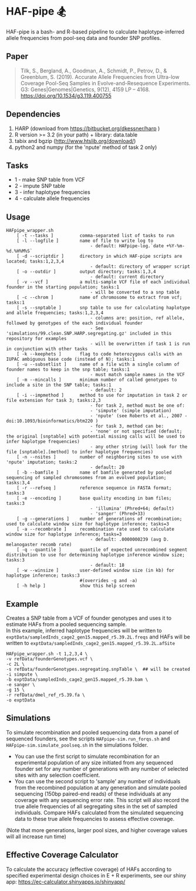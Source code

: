 # HAF-pipe 🏂

HAF-pipe is a bash- and R-based pipeline to calculate haplotype-inferred allele frequencies from pool-seq data and founder SNP profiles.

## Paper

> Tilk, S., Bergland, A., Goodman, A., Schmidt, P., Petrov, D., & Greenblum, S. (2019). Accurate Allele Frequencies from Ultra-low Coverage Pool-Seq Samples in Evolve-and-Resequence Experiments. G3: Genes|Genomes|Genetics, 9(12), 4159 LP – 4168. https://doi.org/10.1534/g3.119.400755

## Dependencies

  1. HARP (download from https://bitbucket.org/dkessner/harp )
  2. R version >= 3.2 (in your path) + library: data.table
  3. tabix and bgzip (http://www.htslib.org/download/)
  4. python2 and numpy (for the 'npute' method of task 2 only)

## Tasks

  * 1 - make SNP table from VCF
  * 2 - impute SNP table
  * 3 - infer haplotype frequencies
  * 4 - calculate allele frequencies

## Usage

```
HAFpipe_wrapper.sh
    [ -t --tasks ]          comma-separated list of tasks to run
    [ -l --logfile ]        name of file to write log to
                                - default: HAFpipe-log.`date +%Y-%m-%d.%H%M%S`
    [ -d --scriptdir ]      directory in which HAF-pipe scripts are located; tasks:1,2,3,4
                                - default: directory of wrapper script
    [ -o --outdir ]         output directory; tasks:1,3,4
                                - default: current directory
    [ -v --vcf ]            a multi-sample VCF file of each individual founder in the starting population; tasks:1
                                - will be converted to a snp table
    [ -c --chrom ]          name of chromosome to extract from vcf; tasks:1
    [ -s --snptable ]       snp table to use for calculating haplotype and allele frequencies; tasks:1,2,3,4
                                - columns are: position, ref allele, followed by genotypes of the each individual founder
                                - See 'simulations/99.clean.SNP.HARP.segregating.gz' included in this repository for examples
                                - will be overwritten if task 1 is run in conjunction with other tasks
    [ -k --keephets ]       flag to code heterozygous calls with an IUPAC ambiguous base code (instead of N); tasks:1
    [ -u --subsetlist ]     name of a file with a single column of founder names to keep in the snp table; tasks:1
                                - must match sample names in the VCF
    [ -m --mincalls ]       minimum number of called genotypes to include a site in the SNP table; tasks:1
                                - default: 2
    [ -i --impmethod ]      method to use for imputation in task 2 or file extension for task 3; tasks:2,3
                                - for task 2, method must be one of:
                                - 'simpute' (simple imputation)
                                - 'npute' (see Roberts et al., 2007 - doi:10.1093/bioinformatics/btm220 )
                                - for task 3, method can be:
                                - 'none' or not specified (default; the original [snptable] with potential missing calls will be used to infer haplotype frequencies)
                                - any other string (will look for the file [snptable].[method] to infer haplotype frequencies)
    [ -n --nsites ]         number of neighboring sites to use with 'npute' imputation; tasks:2
                                - default: 20
    [ -b --bamfile ]        name of bamfile generated by pooled sequencing of sampled chromosomes from an evolved population; tasks:3,4
    [ -r --refseq ]         reference sequence in FASTA format; tasks:3
    [ -e --encoding ]       base quality encoding in bam files; tasks:3
                                - 'illumina' (Phred+64; default)
                                - 'sanger' (Phred+33)
    [ -g --generations ]    number of generations of recombination; used to calculate window size for haplotype inference; tasks=3
    [ -a --recombrate ]     recombination rate used to calculate window size for haplotype inference; tasks=3
                                - default: .0000000239 (avg D. melanogaster recomb rate)
    [ -q --quantile ]       quantile of expected unrecombined segment distribution to use for determining haplotype inference window size; tasks:3
                                - default: 18
    [ -w --winsize ]        user-defined window size (in kb) for haplotype inference; tasks:3
                            #(overrides -g and -a)
    [ -h help ]             show this help screen
```

## Example

Creates a SNP table from a VCF of founder genotypes and uses it to estimate HAFs from a pooled sequencing sample.  
In this example, inferred haplotype frequencies will be written to ```exptData/sampledInds_cage2_gen15.mapped_r5.39.2L.freqs```
and HAFs will be written to ```exptData/sampledInds_cage2_gen15.mapped_r5.39.2L.afSite```  <br>

```
HAFpipe_wrapper.sh -t 1,2,3,4 \
-v refData/founderGenotypes.vcf \
-c 2L \
-s refData/founderGenotypes.segregating.snpTable \  ## will be created
-i simpute \
-b exptData/sampledInds_cage2_gen15.mapped_r5.39.bam \
-e sanger \
-g 15 \
-r refData/dmel_ref_r5.39.fa \
-o exptData

```

## Simulations

To simulate recombination and pooled sequencing data from a panel of sequenced founders, see the scripts ```HAFpipe-sim.run_forqs.sh``` and ```HAFpipe-sim.simulate_poolseq.sh``` in the simulations folder.
* You can use the first script to simulate recombination for an experimental population of any size initiated from any sequenced founder set for any number of generations with any number of selected sites with any selection coefficient.  
* You can use the second script to 'sample' any number of individuals from the recombined population at any generation and simulate pooled sequencing (150bp paired-end reads) of these individuals at any coverage with any sequencing error rate.  This script will also record the true allele frequencies of all segregating sites in the set of sampled individuals. Compare HAFs calculated from the simulated sequencing data to these true allele frequencies to assess effective coverage.  

(Note that more generations, larger pool sizes, and higher coverage values will all increase run time)

## Effective Coverage Calculator

To calculate the accuracy (effective coverage) of HAFs according to specified experimental design choices in E + R experiments, see our shiny app: https://ec-calculator.shinyapps.io/shinyapp/
